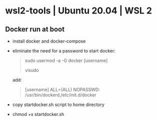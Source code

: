 # wsl2-tools | Ubuntu 20.04 | WSL 2



## Docker run at boot
- install docker and docker-compose
- eliminate the need for a password to start docker:
   > sudo usermod -a -G docker [username]
   > 
   > visudo
   
   add:
   > [username] ALL=(ALL) NOPASSWD: /usr/bin/dockerd,/etc/init.d/docker


- copy startdocker.sh script to home directory
- chmod +x startdocker.sh
